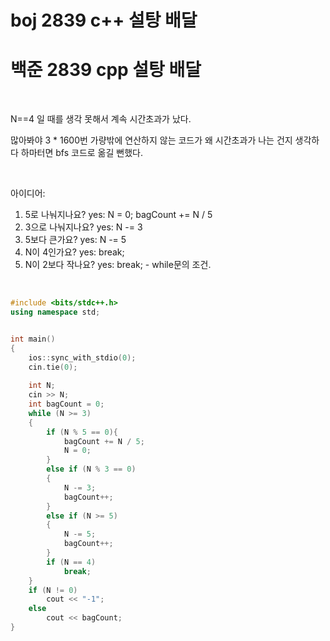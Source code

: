 # boj 2839 c++ 설탕 배달

# 백준 2839 cpp 설탕 배달



<br>



N==4 일 때를 생각 못해서 계속 시간초과가 났다.

많아봐야 3 * 1600번 가량밖에 연산하지 않는 코드가 왜 시간초과가 나는 건지 생각하다 하마터면 bfs 코드로 옮길 뻔했다.



<br>



아이디어:

1. 5로 나눠지나요? yes: N = 0; bagCount += N / 5
2. 3으로 나눠지나요? yes: N -= 3
3. 5보다 큰가요? yes: N -= 5
4. N이 4인가요? yes: break;
5. N이 2보다 작나요? yes: break; - while문의 조건.



<br>



```c++
#include <bits/stdc++.h>
using namespace std;


int main()
{
    ios::sync_with_stdio(0);
    cin.tie(0);
    
    int N;
    cin >> N;
    int bagCount = 0;
    while (N >= 3)
    {
        if (N % 5 == 0){
            bagCount += N / 5;
            N = 0;
        }
        else if (N % 3 == 0)
        {
            N -= 3;
            bagCount++;
        }
        else if (N >= 5)
        {
            N -= 5;
            bagCount++;
        }
        if (N == 4)
            break;
    }
    if (N != 0)
        cout << "-1";
    else
        cout << bagCount;
}
```



